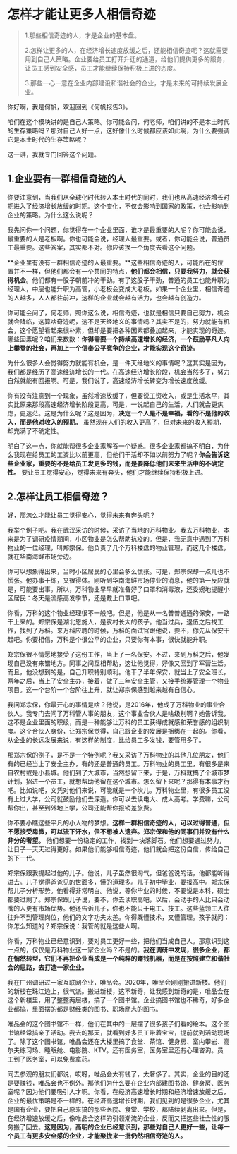 # 怎样才能让更多人相信奇迹

> 1.那些相信奇迹的人，才是企业的基本盘。
>
> 2.怎样让更多的人，在经济增长速度放缓之后，还能相信奇迹呢？这就需要用到自己人策略。企业要给员工打开升迁的通道，给他们提供更多的服务，让员工感到安全感，员工才能继续保持积极上进的态度。
>
> 3.那些一心一意在企业内部建设和谐社会的企业，才是未来的可持续发展企业。

你好啊，我是何帆，欢迎回到《何帆报告3》。

咱们在这个模块讲的是自己人策略。你可能会问，何老师，咱们讲的不是本土时代的生存策略吗？那对自己人好一点，这好像什么时候都应该如此啊，为什么要强调它是本土时代的生存策略呢？

这一讲，我就专门回答这个问题。

## 1.企业要有一群相信奇迹的人

你要注意到，当我们从全球化时代转入本土时代的同时，我们也从高速经济增长时期进入了经济增长放缓的时期。这个变化，不仅会影响到国家的政策，也会影响到企业的策略。为什么这么说呢？

我先问你一个问题，你觉得在一个企业里面，谁才是最重要的人呢？你可能会说，最重要的人是老板啊。你也可能会说，经理人最重要。或者，你可能会说，普通员工最重要。这些答案，其实都不对。你应该换一个角度去看这个问题。

**企业里有没有一群相信奇迹的人最重要。**这些相信奇迹的人，可能所在的位置并不一样，但他们都会有一个共同的特点，**他们都会相信，只要我努力，就会获得机会**。他们都有一股子朝前冲的干劲。有了这股子干劲，普通的员工也能升职为经理人，中层也能升职为高管，小老板会变成大老板。如果一个企业里，相信奇迹的人越多，人人都往前冲，这样的企业就会越有活力，也会越有创造力。

你可能会问了，何老师，照你这么说，相信奇迹，也就是相信只要自己努力，机会就会降临，这算啥奇迹呢，这不是天经地义的事情吗？其实不是的，努力就能有机会，这个愿望看起来很朴素，但却是要把各种因素都叠加起来，才能实现的奇迹。哪些因素呢？咱们来数数：**你得需要一个持续高速增长的经济，一个鼓励平凡人向上攀登的社会，再加上一个信奉公平竞争的企业，才能实现这个奇迹。**

为什么很多人会觉得努力就能有机会，是一件天经地义的事情呢？这其实是因为，我们都是经历了高速经济增长的一代。在高速经济增长阶段，机会当然多了，努力自然就能有回报啊。可是，我们说了，高速经济增长转变为增长速度放缓。

你有没有注意到一个现象，虽然增速放缓了，但要说工资收入，或是生活水平，其实比原来那段高速经济增长阶段更高，可是，一说起自己的生活，人们就会更焦虑，更迷茫。这是为什么呢？这是因为，**决定一个人是不是幸福，看的不是他的收入，而是他对收入的预期。** 虽然现在人们的收入更高了，但对未来的收入预期，却充满了不确定性。

明白了这一点，你就能帮很多企业家解答一个疑惑。很多企业家都搞不明白，为什么我现在给员工的工资比以前更高，但他们干活却不如以前努力了呢？**你会告诉这些企业家，重要的不是给员工发更多的钱，而是要降低他们未来生活中的不确定性。** 要让员工觉得安心，觉得未来有奔头，他们才能继续保持积极上进。

## 2.怎样让员工相信奇迹？

好，那怎么才能让员工觉得安心，觉得未来有奔头呢？

我举个例子吧。我在武汉采访的时候，采访了当地的万科物业。我去万科物业，本来是为了调研疫情期间，小区物业是怎么帮助抗疫的。但是，我无意中遇到了万科物业的一位经理，叫郑宗保。他负责了几个万科楼盘的物业管理，而这几个楼盘，就在华南海鲜市场旁边。

你可以想象得出来，当时小区居民的心里会多么慌张。可是，郑宗保却一点儿也不慌张。他办事干练，又很得体。刚听到华南海鲜市场停业的消息，他的第一反应就是，可能要出事。所以，万科物业早早就准备好了口罩和消毒液，还委婉地提醒小区居民：冬天是流感高发季节，还是戴上口罩吧。

你看，万科的这个物业经理很不一般吧。但是，他是从一名普普通通的保安，一路干上来的。郑宗保是湖北恩施人，是农村长大的孩子。他当过兵，退伍之后找工作，找到了万科。来万科应聘的时候，万科的面试官跟他说，要不，你先从保安干起吧。你要相信，万科是个很公平的企业，只要你有本事，很快就能升职。

郑宗保很不情愿地接受了这份工作，当上了一名保安。不过，来到万科之后，他发现自己没有来错地方。同事之间互相帮助，这让他觉得，好像又回到了军营生活。而且，他没想到的是，自己升职特别顺利。他干了半年保安，就当上了安全班长，两年之后，当上了安全主办，接着，做了三年安全主管，又接手统筹管理一个物业项目。这一个台阶一个台阶往上升，就让郑宗保感到越来越有自信心。

我问郑宗保，你最开心的事情是啥？他说，是2016年，他成了万科物业的事业合伙人。我专门去问了万科管人事的朋友，这个事业合伙人是啥级别啊？她告诉我，这不是企业里面的职级，而是一种能够让万科的员工获得成就感和荣誉感的组织制度。这个合伙人身份，让郑宗保觉得，自己跟企业的发展是捆绑在一起的。你看，从企业的长远发展来说，有这样的制度，比给员工多发钱，要管用多了。

那郑宗保的例子，是不是一个特例呢？我又采访了万科物业的其他几位朋友，他们有的已经当上了安全主办，有的还是普通的员工。万科物业的员工里，有很多是来自农村或是小县城。他们到了大城市，当然想留下来，于是，万科就搞了个城市梦计划，招进一个员工，就想帮助他留在这个城市。怎么留下来呢？那得有本事才行吧。比如说吧，文凭对他们来说，可能就是一个坎儿。万科物业里，有很多员工没有上过大学，公司就鼓励他们去深造。你可以去读电大、成人高考。学费嘛，公司帮你出，甚至到外地上学，公司还能帮你报销差旅费。

你不要小瞧这些平凡的小人物的梦想。**这样一群相信奇迹的人，可以过得普通，但不愿接受卑微，可以流下汗水，但不想被人遗弃。郑宗保和他的同事们并没有什么非分的奢望。** 他们想要一份稳定的工作，找到一块落脚石。他们想要通过努力，让日子一天天过得更好。如果他们能够相信奇迹，他们就会把这份自信，传给自己的下一代。

郑宗保跟我提起过他的儿子。他说，儿子虽然很淘气，但爸爸说的话，他都能听得进去。儿子觉得爸爸见的世面多，懂的道理多。儿子初中毕业，要报高中。郑宗保帮儿子分析形势。他看得非常明白。他说，等你毕业的时候，不要说是本科，硕士都要过剩了。郑宗保跟儿子说，要不，你去读职高吧，以后，会动手的人比只会动嘴的人更有市场优势。他还告诉儿子，你也不能只干电工、技工。这些蓝领工人往往升不到管理岗位，他们的文字功夫太差。你得既懂技术，又懂管理。孩子就问：你怎么知道的？郑宗保说：我管的就是这些人啊。

你看，万科物业已经意识到，要对员工更好一些，把他们当成自己人。那意识到这一点的，仅仅是万科物业这一家企业吗？不是的。**我在调研中发现，很多企业，都在悄然转型，它们不再把企业当成是一个纯粹的赚钱机器，而是在按照建立和谐社会的思路，去打造一家企业。**

我在广州调研过一家互联网企业，唯品会。2020年，唯品会刚刚搬进新楼。他们的新楼在珠江边上，很气派。搬进新楼，这不新奇，让我感到新奇的是，唯品会在这个新楼里，用了整整两层楼，搞了一个图书馆。企业搞图书馆也不稀奇，好多企业都搞，里面摆的都是财经类的图书、职场励志的图书。

唯品会的这个图书馆不一样，他们在其中的一层摆了很多孩子们看的绘本。这个图书馆经常搞亲子活动。我去的那天，就看到好多员工带着宝宝，提前就到活动现场了。除了这个图书馆，唯品会还在大楼里搞了食堂、茶馆、健身房、室内攀岩、高尔夫练习场、睡眠舱、电影院、KTV。还有医务室，医务室里还有心理咨询。员工到了医务室，可以免费拿药。

同去参观的朋友们都说，哎呀，唯品会太有钱了，太奢侈了。其实，企业的目的还是要赚钱，唯品会也不例外。那他们为什么要在企业内部建图书馆、健身房、医务室呢？因为他们要吸引人才啊。你看，在经济高速增长时期和经济增速放缓之后，企业的最优策略是不一样的。在经济高速增长时期，我们见到的是很多企业，尤其是国有企业，要把自己原来搞的那些医院、食堂、学校，都陆续剥离出来。但是，在经济增速放缓之后，像唯品会这样的引领潮流的企业，反而又把这些社会性的服务搬了回去。**这是因为，高明的企业已经意识到，那些对自己人更好一些，让每一个员工有更多安全感的企业，才能聚拢来一批仍然相信奇迹的人。**

---
